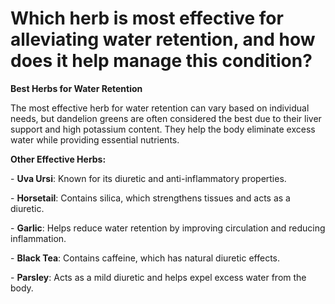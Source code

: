 # Which herb is most effective for alleviating water retention, and how does it help manage this condition?

**Best Herbs for Water Retention**

The most effective herb for water retention can vary based on individual needs, but dandelion greens are often considered the best due to their liver support and high potassium content. They help the body eliminate excess water while providing essential nutrients.

**Other Effective Herbs:**

\- **Uva Ursi**: Known for its diuretic and anti-inflammatory properties.

\- **Horsetail**: Contains silica, which strengthens tissues and acts as a diuretic.

\- **Garlic**: Helps reduce water retention by improving circulation and reducing inflammation.

\- **Black Tea**: Contains caffeine, which has natural diuretic effects.

\- **Parsley**: Acts as a mild diuretic and helps expel excess water from the body.